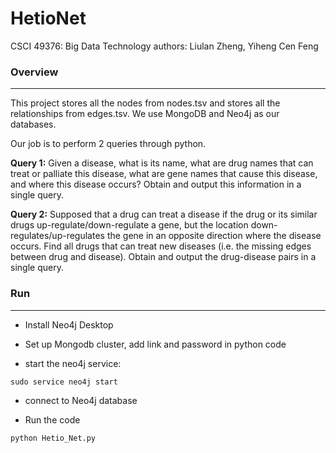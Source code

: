 # HetioNet

CSCI 49376: Big Data Technology
authors: Liulan Zheng, Yiheng Cen Feng

### Overview
---

This project stores all the nodes from nodes.tsv and stores all the relationships from edges.tsv.
We use MongoDB and Neo4j as our databases. 

Our job is to perform 2 queries through python.

**Query 1:**
Given a disease, what is its name, what are drug names that can treat or palliate this disease, 
what are gene names that cause this disease, and where this disease occurs? Obtain and output this information in a single query.

**Query 2:**
Supposed that a drug can treat a disease if the drug or its similar drugs up-regulate/down-regulate a gene, but the location 
down-regulates/up-regulates the gene in an opposite direction where the disease occurs. Find all drugs that can treat new diseases 
(i.e. the missing edges between drug and disease). Obtain and output the drug-disease pairs in a single query.


### Run
---

- Install Neo4j Desktop
- Set up Mongodb cluster, add link and password in python code

- start the neo4j service:
```
sudo service neo4j start
```

- connect to Neo4j database 

- Run the code
```
python Hetio_Net.py
```
